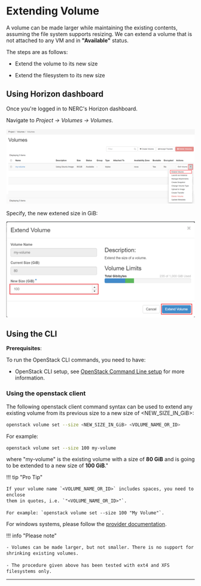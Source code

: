 # Extending Volume

A volume can be made larger while maintaining the existing contents, assuming the
file system supports resizing. We can extend a volume that is not attached to any
VM and in **"Available"** status.

The steps are as follows:

-   Extend the volume to its new size

-   Extend the filesystem to its new size

## Using Horizon dashboard

Once you're logged in to NERC's Horizon dashboard.

Navigate to _Project -> Volumes -> Volumes_.

![Extending Volume](images/extending_volumes.png)

Specify, the new extened size in GiB:

![Volume New Extended Size](images/volume_new_extended_size.png)

## Using the CLI

**Prerequisites**:

To run the OpenStack CLI commands, you need to have:

-   OpenStack CLI setup, see [OpenStack Command Line setup](../openstack-cli/openstack-CLI.md#command-line-setup)
    for more information.

### Using the openstack client

The following openstack client command syntax can be used to extend any existing
volume from its previous size to a new size of <NEW_SIZE_IN_GiB>:

```sh
openstack volume set --size <NEW_SIZE_IN_GiB> <VOLUME_NAME_OR_ID>
```

For example:

```sh
openstack volume set --size 100 my-volume
```

where "my-volume" is the existing volume with a size of **80 GiB** and is going
to be extended to a new size of **100 GiB**."

!!! tip "Pro Tip"

    If your volume name `<VOLUME_NAME_OR_ID>` includes spaces, you need to enclose
    them in quotes, i.e. `"<VOLUME_NAME_OR_ID>"`.

    For example: `openstack volume set --size 100 "My Volume"`.

For windows systems, please follow the [provider documentation](https://docs.microsoft.com/en-us/windows-server/storage/disk-management/extend-a-basic-volume).

!!! info "Please note"

    - Volumes can be made larger, but not smaller. There is no support for
    shrinking existing volumes.

    - The procedure given above has been tested with ext4 and XFS filesystems only.

---
